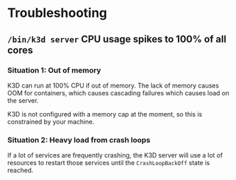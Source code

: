 # Troubleshooting

## `/bin/k3d server` CPU usage spikes to 100% of all cores

### Situation 1: Out of memory

K3D can run at 100% CPU if out of memory. The lack of memory causes OOM for containers, which causes cascading
failures which causes load on the server.

K3D is not configured with a memory cap at the moment, so this is constrained by your machine.

### Situation 2: Heavy load from crash loops

If a lot of services are frequently crashing, the K3D server will use a lot of resources to restart those
services until the `CrashLoopBackOff` state is reached.
